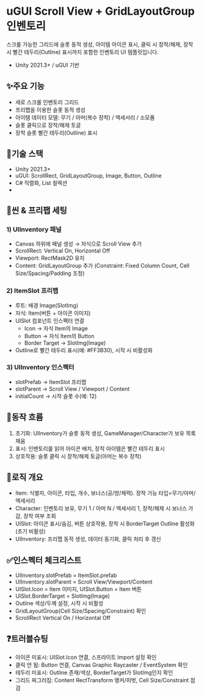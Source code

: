 # uGUI Scroll View + GridLayoutGroup 인벤토리

스크롤 가능한 그리드에 슬롯 동적 생성, 아이템 아이콘 표시, 클릭 시 장착/해제, 장착 시 빨간 테두리(Outline) 표시까지 포함한 인벤토리 UI 템플릿입니다.

- Unity 2021.3+ / uGUI 기반

## ✨주요 기능
- 세로 스크롤 인벤토리 그리드
- 프리팹을 이용한 슬롯 동적 생성
- 아이템 데이터 모델: 무기 / 아머(복수 장착) / 액세서리 / 소모품
- 슬롯 클릭으로 장착/해제 토글
- 장착 슬롯 빨간 테두리(Outline) 표시

## 🧩기술 스택
- Unity 2021.3+
- uGUI: ScrollRect, GridLayoutGroup, Image, Button, Outline
- C# 직렬화, List 컬렉션
- 
## 🧱씬 & 프리팹 세팅
### 1) UIInventory 패널
- Canvas 하위에 패널 생성 → 자식으로 Scroll View 추가
- ScrollRect: Vertical On, Horizontal Off
- Viewport: RectMask2D 유지
- Content: GridLayoutGroup 추가 (Constraint: Fixed Column Count, Cell Size/Spacing/Padding 조정)

### 2) ItemSlot 프리팹
- 루트: 배경 Image(SlotImg)
- 자식: Item(버튼 + 아이콘 이미지)
- UISlot 컴포넌트 인스펙터 연결
  - Icon → 자식 Item의 Image
  - Button → 자식 Item의 Button
  - Border Target → SlotImg(Image)
- Outline로 빨간 테두리 표시(예: #FF3B30), 시작 시 비활성화

### 3) UIInventory 인스펙터
- slotPrefab → ItemSlot 프리팹
- slotParent → Scroll View / Viewport / Content
- initialCount → 시작 슬롯 수(예: 12)

## 🔗동작 흐름
1) 초기화: UIInventory가 슬롯 동적 생성, GameManager/Character가 보유 목록 채움  
2) 표시: 인벤토리를 읽어 아이콘 배치, 장착 아이템은 빨간 테두리 표시  
3) 상호작용: 슬롯 클릭 시 장착/해제 토글(아머는 복수 장착)

## 🧠로직 개요
- Item: 식별자, 아이콘, 타입, 개수, 보너스(공/방/체력). 장착 가능 타입=무기/아머/액세서리
- Character: 인벤토리 보유, 무기 1 / 아머 N / 액세서리 1, 장착/해제 시 보너스 가감, 장착 여부 조회
- UISlot: 아이콘 표시/숨김, 버튼 상호작용, 장착 시 BorderTarget Outline 활성화(초기 비활성)
- UIInventory: 프리팹 동적 생성, 데이터 동기화, 클릭 처리 후 갱신

## ✅인스펙터 체크리스트
- UIInventory.slotPrefab = ItemSlot.prefab
- UIInventory.slotParent = Scroll View/Viewport/Content
- UISlot.Icon = Item 이미지, UISlot.Button = Item 버튼
- UISlot.BorderTarget = SlotImg(Image)
- Outline 색상/두께 설정, 시작 시 비활성
- GridLayoutGroup(Cell Size/Spacing/Constraint) 확인
- ScrollRect Vertical On / Horizontal Off

## ❓트러블슈팅
- 아이콘 미표시: UISlot.Icon 연결, 스프라이트 Import 설정 확인
- 클릭 안 됨: Button 연결, Canvas Graphic Raycaster / EventSystem 확인
- 테두리 미표시: Outline 존재/색상, BorderTarget가 SlotImg인지 확인
- 그리드 찌그러짐: Content RectTransform 앵커/피벗, Cell Size/Constraint 점검
